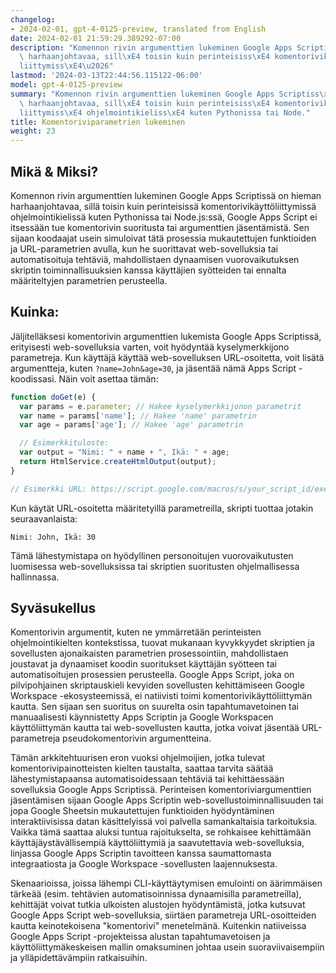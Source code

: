 ```yaml
---
changelog:
- 2024-02-01, gpt-4-0125-preview, translated from English
date: 2024-02-01 21:59:29.389292-07:00
description: "Komennon rivin argumenttien lukeminen Google Apps Scriptiss\xE4 on hieman\
  \ harhaanjohtavaa, sill\xE4 toisin kuin perinteisiss\xE4 komentorivik\xE4ytt\xF6\
  liittymiss\xE4\u2026"
lastmod: '2024-03-13T22:44:56.115122-06:00'
model: gpt-4-0125-preview
summary: "Komennon rivin argumenttien lukeminen Google Apps Scriptiss\xE4 on hieman\
  \ harhaanjohtavaa, sill\xE4 toisin kuin perinteisiss\xE4 komentorivik\xE4ytt\xF6\
  liittymiss\xE4 ohjelmointikieliss\xE4 kuten Pythonissa tai Node."
title: Komentoriviparametrien lukeminen
weight: 23
---
```


## Mikä & Miksi?

Komennon rivin argumenttien lukeminen Google Apps Scriptissä on hieman harhaanjohtavaa, sillä toisin kuin perinteisissä komentorivikäyttöliittymissä ohjelmointikielissä kuten Pythonissa tai Node.js:ssä, Google Apps Script ei itsessään tue komentorivin suoritusta tai argumenttien jäsentämistä. Sen sijaan koodaajat usein simuloivat tätä prosessia mukautettujen funktioiden ja URL-parametrien avulla, kun he suorittavat web-sovelluksia tai automatisoituja tehtäviä, mahdollistaen dynaamisen vuorovaikutuksen skriptin toiminnallisuuksien kanssa käyttäjien syötteiden tai ennalta määriteltyjen parametrien perusteella.

## Kuinka:

Jäljitelläksesi komentorivin argumenttien lukemista Google Apps Scriptissä, erityisesti web-sovelluksia varten, voit hyödyntää kyselymerkkijono parametreja. Kun käyttäjä käyttää web-sovelluksen URL-osoitetta, voit lisätä argumentteja, kuten `?name=John&age=30`, ja jäsentää nämä Apps Script -koodissasi. Näin voit asettaa tämän:

```javascript
function doGet(e) {
  var params = e.parameter; // Hakee kyselymerkkijonon parametrit
  var name = params['name']; // Hakee 'name' parametrin
  var age = params['age']; // Hakee 'age' parametrin

  // Esimerkkituloste:
  var output = "Nimi: " + name + ", Ikä: " + age;
  return HtmlService.createHtmlOutput(output);
}

// Esimerkki URL: https://script.google.com/macros/s/your_script_id/exec?name=John&age=30
```

Kun käytät URL-osoitetta määritetyillä parametreilla, skripti tuottaa jotakin seuraavanlaista:

```
Nimi: John, Ikä: 30
```

Tämä lähestymistapa on hyödyllinen personoitujen vuorovaikutusten luomisessa web-sovelluksissa tai skriptien suoritusten ohjelmallisessa hallinnassa.

## Syväsukellus

Komentorivin argumentit, kuten ne ymmärretään perinteisten ohjelmointikielten kontekstissa, tuovat mukanaan kyvykkyydet skriptien ja sovellusten ajonaikaisten parametrien prosessointiin, mahdollistaen joustavat ja dynaamiset koodin suoritukset käyttäjän syötteen tai automatisoitujen prosessien perusteella. Google Apps Script, joka on pilvipohjainen skriptauskieli kevyiden sovellusten kehittämiseen Google Workspace -ekosysteemissä, ei natiivisti toimi komentorivikäyttöliittymän kautta. Sen sijaan sen suoritus on suurelta osin tapahtumavetoinen tai manuaalisesti käynnistetty Apps Scriptin ja Google Workspacen käyttöliittymän kautta tai web-sovellusten kautta, jotka voivat jäsentää URL-parametreja pseudokomentorivin argumentteina.

Tämän arkkitehtuurisen eron vuoksi ohjelmoijien, jotka tulevat komentorivipainotteisten kielten taustalta, saattaa tarvita säätää lähestymistapaansa automatisoidessaan tehtäviä tai kehittäessään sovelluksia Google Apps Scriptissä. Perinteisen komentoriviargumenttien jäsentämisen sijaan Google Apps Scriptin web-sovellustoiminnallisuuden tai jopa Google Sheetsin mukautettujen funktioiden hyödyntäminen interaktiivisissa datan käsittelyissä voi palvella samankaltaisia tarkoituksia. Vaikka tämä saattaa aluksi tuntua rajoitukselta, se rohkaisee kehittämään käyttäjäystävällisempiä käyttöliittymiä ja saavutettavia web-sovelluksia, linjassa Google Apps Scriptin tavoitteen kanssa saumattomasta integraatiosta ja Google Workspace -sovellusten laajennuksesta.

Skenaarioissa, joissa lähempi CLI-käyttäytymisen emulointi on äärimmäisen tärkeää (esim. tehtävien automatisoinnissa dynaamisilla parametreilla), kehittäjät voivat tutkia ulkoisten alustojen hyödyntämistä, jotka kutsuvat Google Apps Script web-sovelluksia, siirtäen parametreja URL-osoitteiden kautta keinotekoisena "komentorivi" menetelmänä. Kuitenkin natiiveissa Google Apps Script -projekteissa alustan tapahtumavetoisen ja käyttöliittymäkeskeisen mallin omaksuminen johtaa usein suoraviivaisempiin ja ylläpidettävämpiin ratkaisuihin.
